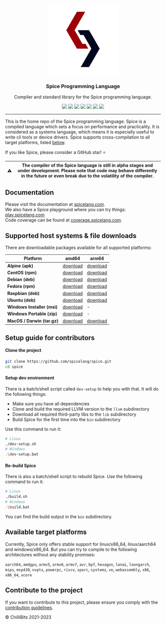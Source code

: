 
<p align="center">
  <img alt="Spice Logo" src="./docs/docs/static/logo_large_white_background_blur.png" height="230" />
  <h3 align="center">Spice Programming Language</h3>
  <p align="center">Compiler and standard library for the Spice programming language.</p>
  <p align="center">
    <a target="_blank" href="https://github.com/spicelang/spice/releases/latest"><img src="https://img.shields.io/github/v/release/spicelang/spice?include_prereleases"></a>
    <a target="_blank" href="https://hub.docker.com/r/chillibits/spice"><img src="https://img.shields.io/docker/pulls/chillibits/spice"></a>
	<a target="_blank" href="https://github.com/spicelang/spice/actions/workflows/ci-cpp.yml"><img src="https://github.com/spicelang/spice/actions/workflows/ci-cpp.yml/badge.svg"></a>
	<a target="_blank" href="https://github.com/spicelang/spice/actions/workflows/codeql-analysis.yml"><img src="https://github.com/spicelang/spice/actions/workflows/codeql-analysis.yml/badge.svg"></a>
    <a target="_blank" href="https://makeapullrequest.com"><img src="https://img.shields.io/badge/PRs-welcome-brightgreen.svg"></a>
    <a target="_blank" href="./LICENSE.md"><img src="https://img.shields.io/github/license/spicelang/spice"></a>
    <a target="_blank" href="https://discord.gg/D6sCsJyWPg"><img src="https://dcbadge.vercel.app/api/server/D6sCsJyWPg?style=flat"></a>
  </p>
</p>

---

This is the home repo of the Spice programming language.
Spice is a compiled language which sets a focus on performance and practicality. It is considered as a systems language, which
means it is especially useful to write cli tools or device drivers.
Spice supports cross-compilation to all target platforms, listed [below](#available-target-platforms).

If you like Spice, please consider a GitHub star! ⭐

| :warning: | The compiler of the Spice language is still in alpha stages and under development. Please note that code may behave differently in the future or even break due to the volatility of the compiler. |
|-----------|----------------------------------------------------------------------------------------------------------------------------------------------------------------------------------------------------|

## Documentation
Please visit the documentation at [spicelang.com](https://www.spicelang.com). <br>
We also have a Spice playground where you can try things: [play.spicelang.com](https://play.spicelang.com) <br>
Code coverage can be found at [coverage.spicelang.com](http://coverage.spicelang.com).

## Supported host systems & file downloads
There are downloadable packages available for all supported platforms:

| **Platform**                | **amd64**                                                                                         | **arm64**                                                                                         |
|-----------------------------|---------------------------------------------------------------------------------------------------|---------------------------------------------------------------------------------------------------|
| **Alpine (apk)**            | [download](https://github.com/spicelang/spice/releases/latest/download/spice_amd64.apk)           | [download](https://github.com/spicelang/spice/releases/latest/download/spice_arm64.apk)           |
| **CentOS (rpm)**            | [download](https://github.com/spicelang/spice/releases/latest/download/spice_amd64.rpm)           | [download](https://github.com/spicelang/spice/releases/latest/download/spice_arm64.rpm)           |
| **Debian (deb)**            | [download](https://github.com/spicelang/spice/releases/latest/download/spice_amd64.deb)           | [download](https://github.com/spicelang/spice/releases/latest/download/spice_arm64.deb)           |
| **Fedora (rpm)**            | [download](https://github.com/spicelang/spice/releases/latest/download/spice_amd64.rpm)           | [download](https://github.com/spicelang/spice/releases/latest/download/spice_arm64.rpm)           |
| **Raspbian (deb)**          | [download](https://github.com/spicelang/spice/releases/latest/download/spice_amd64.deb)           | [download](https://github.com/spicelang/spice/releases/latest/download/spice_arm64.deb)           |
| **Ubuntu (deb)**            | [download](https://github.com/spicelang/spice/releases/latest/download/spice_amd64.deb)           | [download](https://github.com/spicelang/spice/releases/latest/download/spice_arm64.deb)           |
| **Windows Installer (msi)** | [download](https://github.com/spicelang/spice/releases/latest/download/spice_x64_setup.msi)       | -                                                                                                 |
| **Windows Portable (zip)**  | [download](https://github.com/spicelang/spice/releases/latest/download/spice_windows_amd64.zip)   | -                                                                                                 |
| **MacOS / Darwin (tar.gz)** | [download](https://github.com/spicelang/spice/releases/latest/download/spice_darwin_amd64.tar.gz) | [download](https://github.com/spicelang/spice/releases/latest/download/spice_darwin_arm64.tar.gz) |


## Setup guide for contributors
#### Clone the project
```sh
git clone https://github.com/spicelang/spice.git
cd spice
```

#### Setup dev environment
There is a batch/shell script called `dev-setup` to help you with that. It will do the following things:

- Make sure you have all dependencies
- Clone and build the required LLVM version to the `llvm` subdirectory
- Download all required third-party libs to the `lib` subdirectory
- Build Spice for the first time into the `bin` subdirectory

Use this command to run it:

```sh
# Linux
./dev-setup.sh
# Windows
.\dev-setup.bat
```

#### Re-build Spice
There is also a batch/shell script to rebuild Spice. Use the following command to run it:

```sh
# Linux
./build.sh
# Windows
.\build.bat
```

You can find the build output in the `bin` subdirectory.

## Available target platforms
Currently, Spice only offers stable support for linux/x86_64, linux/aarch64 and windows/x86_64.
But you can try to compile to the following architectures without any stability promises:

`aarch64`, `amdgpu`, `armv5`, `armv6`, `armv7`, `avr`, `bpf`, `hexagon`, `lanai`, `loongarch`, `mips`, `msp430`, `nvptx`,
`powerpc`, `riscv`, `sparc`, `systemz`, `ve`, `webassembly`, `x86`, `x86_64`, `xcore`

## Contribute to the project
If you want to contribute to this project, please ensure you comply with the [contribution guidelines](./CONTRIBUTING.md).

© ChilliBits 2021-2023
